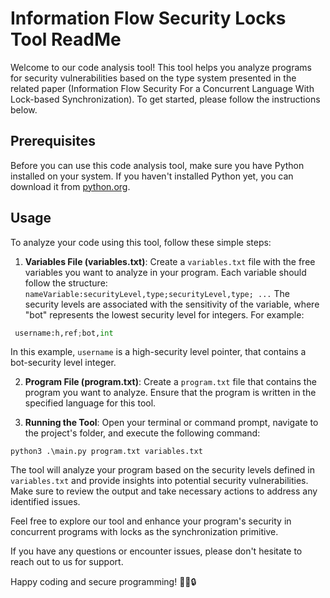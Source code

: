 # Information Flow Security Locks Tool ReadMe

Welcome to our code analysis tool! This tool helps you analyze programs for security vulnerabilities based on the type system presented in the related paper (Information Flow Security For a Concurrent Language With Lock-based Synchronization). To get started, please follow the instructions below.

## Prerequisites

Before you can use this code analysis tool, make sure you have Python installed on your system. If you haven't installed Python yet, you can download it from [python.org](https://www.python.org/downloads/).

## Usage

To analyze your code using this tool, follow these simple steps:

1. **Variables File (variables.txt)**: Create a `variables.txt` file with the free variables you want to analyze in your program. Each variable should follow the structure: `nameVariable:securityLevel,type;securityLevel,type; ...` The security levels are associated with the sensitivity of the variable, where "bot" represents the lowest security level for integers. For example:

```python
 username:h,ref;bot,int
```

In this example, `username` is a high-security level pointer, that contains a bot-security level integer.

2. **Program File (program.txt)**: Create a `program.txt` file that contains the program you want to analyze. Ensure that the program is written in the specified language for this tool.

3. **Running the Tool**: Open your terminal or command prompt, navigate to the project's folder, and execute the following command:

```shell
python3 .\main.py program.txt variables.txt
```

The tool will analyze your program based on the security levels defined in `variables.txt` and provide insights into potential security vulnerabilities. Make sure to review the output and take necessary actions to address any identified issues.

Feel free to explore our tool and enhance your program's security in concurrent programs with locks as the synchronization primitive.

If you have any questions or encounter issues, please don't hesitate to reach out to us for support.

Happy coding and secure programming! 👨‍💻🔒


